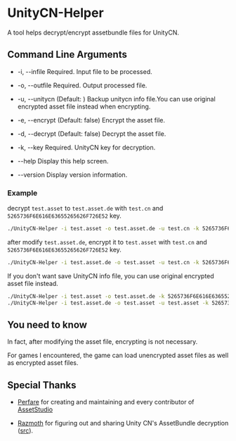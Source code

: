 # UnityCN-Helper

A tool helps decrypt/encrypt assetbundle files for UnityCN.

## Command Line Arguments

- -i, --infile     Required. Input file to be processed.

- -o, --outfile    Required. Output processed file.

- -u, --unitycn    (Default: ) Backup unitycn info file.You can use original encrypted asset file instead when
  encrypting.

- -e, --encrypt    (Default: false) Encrypt the asset file.

- -d, --decrypt    (Default: false) Decrypt the asset file.

- -k, --key        Required. UnityCN key for decryption.

- --help           Display this help screen.

- --version        Display version information.

### Example

decrypt `test.asset` to `test.asset.de` with `test.cn` and `5265736F6E616E63655265626F726E52` key.
```bash
./UnityCN-Helper -i test.asset -o test.asset.de -u test.cn -k 5265736F6E616E63655265626F726E52 -d
```

after modify `test.asset.de`, encrypt it to `test.asset` with `test.cn` and `5265736F6E616E63655265626F726E52` key.
```bash
./UnityCN-Helper -i test.asset.de -o test.asset -u test.cn -k 5265736F6E616E63655265626F726E52 -e
```

If you don't want save UnityCN info file, you can use original encrypted asset file instead.
```bash
./UnityCN-Helper -i test.asset -o test.asset.de -k 5265736F6E616E63655265626F726E52 -d
./UnityCN-Helper -i test.asset.de -o test.asset -u test.asset -k 5265736F6E616E63655265626F726E52 -e
```

## You need to know

In fact, after modifying the asset file, encrypting is not necessary. 

For games I encountered, the game can load unencrypted asset files as well as encrypted asset files.

## Special Thanks

- [Perfare](https://github.com/Perfare) for creating and maintaining and every contributor of [AssetStudio](https://github.com/Perfare/AssetStudio)

- [Razmoth](https://github.com/Razmoth) for figuring out and sharing Unity CN's AssetBundle decryption ([src](https://github.com/RazTools/Studio)).